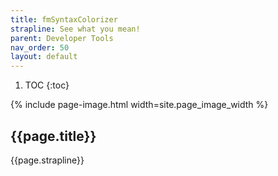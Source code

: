 ```yaml
---
title: fmSyntaxColorizer
strapline: See what you mean!
parent: Developer Tools
nav_order: 50
layout: default
---
```

1. TOC
{:toc}

{% include page-image.html width=site.page_image_width %}

## {{page.title}}

{{page.strapline}}

